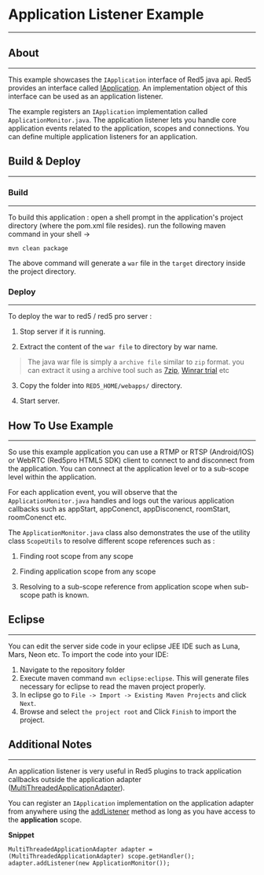 # Application Listener Example
---

## About
---

This example showcases the `IApplication` interface of Red5 java api. Red5 provides an interface called [IApplication](http://red5.org/javadoc/red5-server-common/org/red5/server/adapter/IApplication.html). An implementation object of this interface can be used as an application listener.

The example registers an `IApplication` implementation called `ApplicationMonitor.java`. The application listener lets you handle core application events related to the application, scopes and connections. You can define multiple application listeners for an application.


## Build & Deploy
---

### Build
---

To build this application : open a shell prompt in the application's project directory (where the pom.xml file resides). run the following maven command in your shell -> 

``` 
mvn clean package 

```

The above command will generate a `war` file in the `target` directory inside the project directory. 


### Deploy
---

To deploy the war to red5 / red5 pro server :

1. Stop server if it is running.

2. Extract the content of the `war file` to directory by war name. 

> The java war file is simply a `archive file` similar to `zip` format. you can extract it using a archive tool such as [7zip](#http://www.7-zip.org/), [Winrar trial](#http://www.rarlab.com/download.htm) etc

3. Copy the folder into `RED5_HOME/webapps/` directory.

4. Start server.


## How To Use Example
---

So use this example application you can use a RTMP or RTSP (Android/IOS) or WebRTC (Red5pro HTML5 SDK) client to connect to and disconnect from the application. You can connect at the application level or to a sub-scope level within the application. 

For each application event, you will observe that the `ApplicationMonitor.java` handles and logs out the various application callbacks such as appStart, appConenct, appDisconenct, roomStart, roomConenct etc.


The `ApplicationMonitor.java` class also demonstrates the use of the utility class `ScopeUtils` to resolve different scope references such as :

1. Finding root scope from any scope

2. Finding application scope from any scope

3. Resolving to a sub-scope reference from application scope when sub-scope path is known.


## Eclipse
---

You can edit the server side code in your eclipse JEE IDE such as Luna, Mars, Neon etc. To import the code into your IDE:

1. Navigate to the repository folder
2. Execute maven command `mvn eclipse:eclipse`. This will generate files necessary for eclipse to read the maven project properly.
3. In eclipse go to `File -> Import -> Existing Maven Projects` and click `Next`.
4. Browse and select `the project root` and Click `Finish` to import the project.



## Additional Notes
---

An application listener is very useful in Red5 plugins to track application callbacks outside the application adapter ([MultiThreadedApplicationAdapter](http://red5.org/javadoc/red5-server/org/red5/server/adapter/MultiThreadedApplicationAdapter.html)). 

You can register an `IApplication` implementation on the application adapter from anywhere using the [addListener](http://red5.org/javadoc/red5-server/org/red5/server/adapter/MultiThreadedApplicationAdapter.html#addListener(org.red5.server.adapter.IApplication)) method as long as you have access to the **application** scope.

__Snippet__

``` 
MultiThreadedApplicationAdapter adapter = (MultiThreadedApplicationAdapter) scope.getHandler();
adapter.addListener(new ApplicationMonitor());
```



